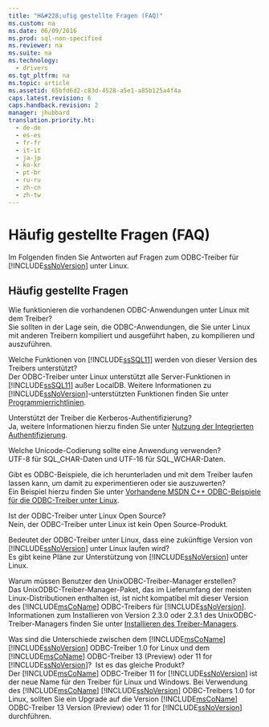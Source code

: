 ```yaml
---
title: "H&#228;ufig gestellte Fragen (FAQ)"
ms.custom: na
ms.date: 06/09/2016
ms.prod: sql-non-specified
ms.reviewer: na
ms.suite: na
ms.technology: 
  - drivers
ms.tgt_pltfrm: na
ms.topic: article
ms.assetid: 65bfd6d2-c83d-4528-a5e1-a85b125a4f4a
caps.latest.revision: 6
caps.handback.revision: 2
manager: jhubbard
translation.priority.ht: 
  - de-de
  - es-es
  - fr-fr
  - it-it
  - ja-jp
  - ko-kr
  - pt-br
  - ru-ru
  - zh-cn
  - zh-tw
---
```

# H&#228;ufig gestellte Fragen (FAQ)
Im Folgenden finden Sie Antworten auf Fragen zum ODBC\-Treiber für [!INCLUDE[ssNoVersion](../content/includes/ssNoVersion_md.md)] unter Linux.  
  
## Häufig gestellte Fragen  
Wie funktionieren die vorhandenen ODBC\-Anwendungen unter Linux mit dem Treiber?  
Sie sollten in der Lage sein, die ODBC\-Anwendungen, die Sie unter Linux mit anderen Treibern kompiliert und ausgeführt haben, zu kompilieren und auszuführen.  
  
Welche Funktionen von [!INCLUDE[ssSQL11](../content/includes/ssSQL11_md.md)] werden von dieser Version des Treibers unterstützt?  
Der ODBC\-Treiber unter Linux unterstützt alle Server\-Funktionen in [!INCLUDE[ssSQL11](../content/includes/ssSQL11_md.md)] außer LocalDB. Weitere Informationen zu [!INCLUDE[ssNoVersion](../content/includes/ssNoVersion_md.md)]\-unterstützten Funktionen finden Sie unter [Programmierrichtlinien](../content/Programming-Guidelines.md).  
  
Unterstützt der Treiber die Kerberos\-Authentifizierung?  
Ja, weitere Informationen hierzu finden Sie unter [Nutzung der Integrierten Authentifizierung](../content/Using-Integrated-Authentication.md).  
  
Welche Unicode\-Codierung sollte eine Anwendung verwenden?  
UTF\-8 für SQL\_CHAR\-Daten und UTF\-16 für SQL\_WCHAR\-Daten.  
  
Gibt es ODBC\-Beispiele, die ich herunterladen und mit dem Treiber laufen lassen kann, um damit zu experimentieren oder sie auszuwerten?  
Ein Beispiel hierzu finden Sie unter [Vorhandene MSDN C\+\+ ODBC\-Beispiele für die ODBC\-Treiber unter Linux](http://blogs.msdn.com/b/sqlblog/archive/2012/01/26/use-existing-msdn-c-odbc-samples-for-microsoft-linux-odbc-driver.aspx).  
  
Ist der ODBC\-Treiber unter Linux Open Source?  
Nein, der ODBC\-Treiber unter Linux ist kein Open Source\-Produkt.  
  
Bedeutet der ODBC\-Treiber unter Linux, dass eine zukünftige Version von [!INCLUDE[ssNoVersion](../content/includes/ssNoVersion_md.md)] unter Linux laufen wird?  
Es gibt keine Pläne zur Unterstützung von [!INCLUDE[ssNoVersion](../content/includes/ssNoVersion_md.md)] unter Linux.  
  
Warum müssen Benutzer den UnixODBC\-Treiber\-Manager erstellen?  
Das UnixODBC\-Treiber\-Manager\-Paket, das im Lieferumfang der meisten Linux\-Distributionen enthalten ist, ist nicht kompatibel mit dieser Version des [!INCLUDE[msCoName](../content/includes/msCoName_md.md)] ODBC\-Treibers für [!INCLUDE[ssNoVersion](../content/includes/ssNoVersion_md.md)]. Informationen zum Installieren von Version 2.3.0 oder 2.3.1 des UnixODBC\-Treiber\-Managers finden Sie unter [Installieren des Treiber-Managers](../content/Installing-the-Driver-Manager.md).  
  
Was sind die Unterschiede zwischen dem [!INCLUDE[msCoName](../content/includes/msCoName_md.md)] [!INCLUDE[ssNoVersion](../content/includes/ssNoVersion_md.md)] ODBC\-Treiber 1.0 for Linux und dem [!INCLUDE[msCoName](../content/includes/msCoName_md.md)] ODBC\-Treiber 13 \(Preview\) oder 11 for [!INCLUDE[ssNoVersion](../content/includes/ssNoVersion_md.md)]?  Ist es das gleiche Produkt?  
Der [!INCLUDE[msCoName](../content/includes/msCoName_md.md)] ODBC\-Treiber 11 for [!INCLUDE[ssNoVersion](../content/includes/ssNoVersion_md.md)] ist der neue Name für den Treiber für Linux und Windows. Bei Verwendung des [!INCLUDE[msCoName](../content/includes/msCoName_md.md)] [!INCLUDE[ssNoVersion](../content/includes/ssNoVersion_md.md)] ODBC\-Treibers 1.0 for Linux, sollten Sie ein Upgrade auf die Version [!INCLUDE[msCoName](../content/includes/msCoName_md.md)] ODBC\-Treiber 13 Version \(Preview\) oder 11 for [!INCLUDE[ssNoVersion](../content/includes/ssNoVersion_md.md)] durchführen.  
  
